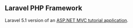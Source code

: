 ## Laravel PHP Framework


Laravel 5.1 version of an [ASP.NET MVC tutorial application](http://www.asp.net/mvc/overview/older-versions/mvc-music-store/mvc-music-store-part-1).
